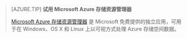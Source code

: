 > [AZURE.TIP] **试用 Microsoft Azure 存储资源管理器**
> 
> [Microsoft Azure 存储资源管理器](../articles/vs-azure-tools-storage-manage-with-storage-explorer.md) 是 Microsoft 免费提供的独立应用，可用于在 Windows、OS X 和 Linux 上以可视方式处理 Azure 存储空间数据。

<!---HONumber=AcomDC_0921_2016-->